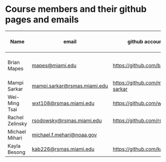 # Course members and their github pages and emails

Name | email | github account URL | Clinic/meeting cannot-make times
-----|------ | -------------------|----------------------
Brian Mapes | mapes@miami.edu | https://github.com/brianmapes | Not right before class: right after, or the day before
Mampi Sarkar | mampi.sarkar@rsmas.miami.edu | https://github.com/mampi-sarkar | 
Wei-Ming Tsai | wxt108@rsmas.miami.edu | https://github.com/weiming9115 |
Rachel Zelinsky | rsodowsky@rsmas.miami.edu | https://github.com/rsodowsky |
Michael Mihari | michael.f.mehari@noaa.gov |  | 
Kayla Besong | kab226@rsmas.miami.edu | https://github.com/kabesong